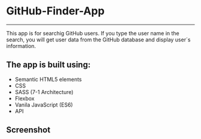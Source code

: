 # GitHub-Finder-App
---
This app is for searchig GitHub users. If you type the user name in the search, you will get user data from the GitHub database and display user´s information. 


## The app is built using:
- Semantic HTML5 elements
- CSS
- SASS (7-1 Architecture)
- Flexbox
- Vanila JavaScript (ES6)
- API

## Screenshot